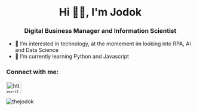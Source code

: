 <h1 align="center">Hi 👋🏻, I'm Jodok</h1>
<h3 align="center">Digital Business Manager and Information Scientist</h3>

- 👀 I’m interested in technology, at the momement im looking into RPA, AI and Data Science
- 🌱 I’m currently learning Python and Javascript

<h3 align="left">Connect with me:</h3>
<p align="left">
<a href="https://www.linkedin.com/in/jodoksenften/" target="blank"><img align="center" src="https://cdn.jsdelivr.net/npm/simple-icons@3.0.1/icons/linkedin.svg" alt="https://www.linkedin.com/in/jodoksenften/" height="30" width="40" /></a>

<p><img align="center" src="https://github-readme-stats.vercel.app/api/top-langs?username=thejodok&show_icons=true&locale=en&layout=compact" alt="thejodok" /></p>

<!---
TheJodok/TheJodok is a ✨ special ✨ repository because its `README.md` (this file) appears on your GitHub profile.
You can click the Preview link to take a look at your changes.
--->
